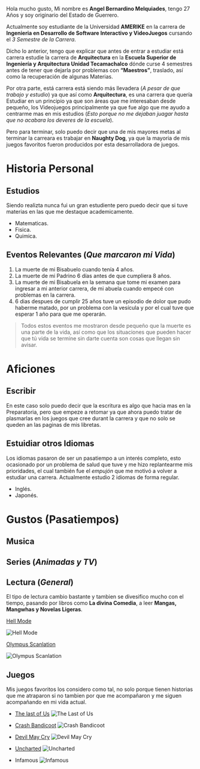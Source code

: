 Hola mucho gusto, Mi nombre es **Angel Bernardino Melquiades**, tengo 27 Años y soy originario del Estado de Guerrero.

Actualmente soy estudiante de la Universidad **AMERIKE** en la carrera de **Ingenieria en Desarrollo de Software Interactivo y VideoJuegos** cursando el _3 Semestre de la Carrera_.

Dicho lo anterior, tengo que explicar que antes de entrar a estudiar está carrera estudie la carrera de **Arquitectura** en la **Escuela Superior de Ingeniería y Arquitectura Unidad Tecamachalco** dónde curse 4 semestres antes de tener que dejarla por problemas con **“Maestros”**, traslado, así como la recuperación de algunas Materias.

Por otra parte, está carrera está siendo más llevadera (_A pesar de que trabajo y estudio_) ya que así como **Arquitectura**, es una carrera que quería Estudiar en un principio ya que son áreas que me interesaban desde pequeño, los Videojuegos principalmente ya que fue algo que me ayudo a centrarme mas en mis estudios (_Esto porque no me dejaban juagar hasta que no acabara los deveres de la escuela_).

Pero para terminar, solo puedo decir que una de mis mayores metas al terminar la carreara es trabajar en **Naughty Dog**, ya que la mayoria de mis juegos favoritos fueron producidos por esta desarrolladora de juegos.

# Historia Personal
## Estudios
Siendo realizta nunca fui un gran estudiente pero puedo decir que si tuve materias en las que me destaque academicamente.
- Matematicas.
- Fisica.
- Quimica.

## Eventos Relevantes (_Que marcaron mi **Vida**_)
1. La muerte de mi Bisabuelo cuando tenía 4 años.
1. La muerte de mi Padrino 6 días antes de que cumpliera 8 años.
1. La muerte de mi Bisabuela en la semana que tome mi examen para ingresar a mi anterior carrera, de mi abuela cuando empecé con problemas en la carrera.
1. 6 dias despues de cumplir 25 años tuve un episodio de dolor que pudo haberme matado, por un problema con la vesícula y por el cual tuve que esperar 1 año para que me operarán.

> Todos estos eventos me mostraron desde pequeño que la muerte es una parte de la vida, así como que los situaciones que pueden hacer que tú vida se termine sin darte cuenta son cosas que llegan sin avisar.

# Aficiones
## Escribir
En este caso solo puedo decir que la escritura es algo que hacia mas en la Preparatoria, pero que empeze a retomar ya que ahora puedo tratar de plasmarlas en los juegos que cree durant la carrera y que no solo se queden an las paginas de mis libretas.

## Estuidiar otros Idiomas
Los idiomas pasaron de ser un pasatiempo a un interés completo, esto ocasionado por un problema de salud que tuve y me hizo replantearme mis prioridades, el cual también fue el _empujón_ que me motivó a volver a estudiar una carrera.
Actualmente estudio 2 idiomas de forma regular.
- Inglés.
- Japonés.

# Gustos (Pasatiempos)
## Musica


## Series (_Animadas y TV_)


## Lectura (_General_)
El tipo de lectura cambio bastante y tambien se divesifico mucho con el tiempo, pasando por libros como **La divina Comedia**, a leer **Mangas, Mangwhas y Novelas Ligeras**.

[Hell Mode](https://www.lightnovelpub.com/novel/hellmode-a-hardcore-gamer-becomes-peerless-in-another-world-with-retro-game-sett-12040103/chapters)

![Hell Mode](https://encrypted-tbn0.gstatic.com/images?q=tbn:ANd9GcSUJ0xX3s2VMNpJ-d_fbXzZwta-xZjGeD_25TPqE-st6RT_cQVN4R4fLiM&s=10)

[Olympus Scanlation](https://leerolymp.com/)

![Olympus Scanlation](https://archive.ph/5I0hP/d53b444be39fe71f7ffeb772529880659936daf0/scr.png)

## Juegos
Mis juegos favoritos los considero como tal, no solo porque tienen historias que me atraparon si no tambien por que me acompañaron y me siguen acompañando en mi vida actual.

- [The last of Us](https://www.playstation.com/es-mx/the-last-of-us/)
![The Last of Us](https://w0.peakpx.com/wallpaper/820/847/HD-wallpaper-the-last-of-us-game-01.jpg)

- [Crash Bandicoot](https://www.crashbandicoot.com/es/hub)
![Crash Bandicoot](https://image.api.playstation.com/vulcan/img/rnd/202010/2621/z8upfOkL4hLU1wWc2tDiAusM.png?w=5000&thumb=false)
- [Devil May Cry](https://www.devilmaycry.com/en/)
![Devil May Cry](https://assets.nintendo.com/image/upload/ar_16:9,c_lpad,w_801/b_white/f_auto/q_auto/ncom/software/switch/70010000017211/a867653e238e182ddc0807682c77a11d8784a723f0a0c968f6873b4858e848f6)
- [Uncharted](https://www.playstation.com/es-mx/uncharted/)
![Uncharted](https://www.hellofriki.com/wp-content/uploads/2015/09/Uncharted-Collection-780x470.jpg)
- Infamous
![Infamous](https://static1.thegamerimages.com/wordpress/wp-content/uploads/2020/07/infamous-2-wallpaper-e1593983623949.jpg?q=50&fit=crop&w=1100&h=618&dpr=1.5)